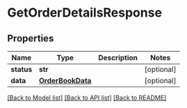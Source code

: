 # GetOrderDetailsResponse

## Properties
Name | Type | Description | Notes
------------ | ------------- | ------------- | -------------
**status** | **str** |  | [optional] 
**data** | [**OrderBookData**](OrderBookData.md) |  | [optional] 

[[Back to Model list]](../README.md#documentation-for-models) [[Back to API list]](../README.md#documentation-for-api-endpoints) [[Back to README]](../README.md)

